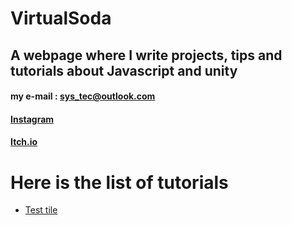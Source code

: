 # VirtualSoda

## A webpage where I write projects, tips and tutorials about Javascript and unity

#### my e-mail : sys_tec@outlook.com
#### [Instagram](https://www.instagram.com/virtualsoda.exe/)
#### [Itch.io](https://mysticmagegames.itch.io)





# Here is the list of tutorials

- [Test tile](https://google.com)
